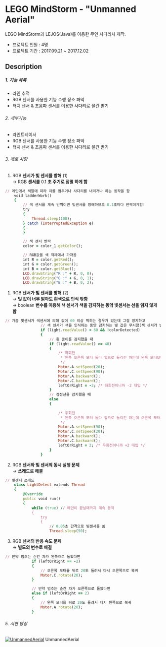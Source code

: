 # LEGO MindStorm - "Unmanned Aerial"

LEGO MindStorm과 LEJOS(Java)를 이용한 무인 사다리차 제작.

* 프로젝트 인원 : 4명
* 프로젝트 기간 : 2017.09.21 ~ 2017.12.02

## Description



##### 1. 기능 목록

* 라인 추적
* RGB 센서를 사용한 기능 수행 장소 파악
* 터치 센서 & 초음파 센서를 이용한 사다리로 물건 받기

###### 2. 세부기능
+  라인트레이서 
+  RGB 센서를 사용한 기능 수행 장소 파악
+  터치 센서 & 초음파 센서를 이용한 사다리로 물건 받기


###### 3. 애로 사항

1. RGB **센서가 빛 센서를 방해** (1)  
→ RGB **센서를** 0.1 **초 주기로 점멸 하게 함**

```ruby
// 메인에서 색깔에 따라 차를 멈추거나 사다리를 내리거나 하는 동작을 함
	void ladderWork()
	{
		// 색 센서를 계속 반짝이면 빛센서를 방해하므로 0.1초마다 반짝이게함!
		try
		{
			Thread.sleep(100);
		} catch (InterruptedException e)
		{
		}

		// 색 센서 반짝
		color = color_1.getColor();

		// RGB값을 색 객체에서 가져옴
		int R = color.getRed();
		int G = color.getGreen();
		int B = color.getBlue();
		LCD.drawString("R :" + R, 0, 0);
		LCD.drawString("G :" + G, 0, 1);
		LCD.drawString("B :" + B, 0, 2);
```

1. RGB **센서가 빛 센서를 방해** (2)  
→ **빛 값이 너무 밝아도 흰색으로 인식 앆함**  
→ boolean **변수를 이용해 색 센서가 색을 감지하는 동앆 빛센서는 선을 읽지
않게 함**

```ruby
// 가끔 빛센서가 색센서에 의해 값이 60 이상 찍히는 경우가 있는데 그걸 방지하고
				// 색 센서가 색을 인식하는 동안 감지하는 빛 값은 무시함(색 센서가 반짝여서 정확한 값이 아니므로)
				if (light.readValue() < 60 && !colorDetected)
				{
					// 흰 종이를 감지했을 때
					if (light.readValue() >= 40)
					{
						/* 좌회전
						 * 왼쪽 오른쪽 모터 둘다 앞으로 돌리긴 하는데 왼쪽 모터보다 오른쪽 모터를 더 빨리 돌려서 왼쪽으로 회전하게 함
						 */
						Motor.A.setSpeed(20);
						Motor.C.setSpeed(90);
						Motor.A.backward();
						Motor.C.backward();
						leftOrRight = -2; /* 좌회전이니까 -2 대입 */
					}
					// 검정선을 감지했을 때
					else
					{
						 
						/* 우회전
						 * 왼쪽 오른쪽 모터 둘다 앞으로 돌리긴 하는데 오른쪽 모터보다 왼쪽 모터를 더 빨리 돌려서 오른쪽으로 회전하게 함
						 */
						Motor.A.setSpeed(90);
						Motor.C.setSpeed(20);
						Motor.A.backward();
						Motor.C.backward();
						leftOrRight = 2; /* 우회전이니까 +2 대입 */
					}
				}
```


2. RGB **센서와 빛 센서의 동시 실행 문제**  
→ **쓰레드로 해결**
```ruby
// 빛센서 쓰레드
	class LightDetect extends Thread
	{
		@Override
		public void run()
		{
			while (true) // 메인이 끝날때까지 계속 동작
			{
				try
				{
					// 0.05초 간격으로 빛센서를 쏨
					Thread.sleep(50);
```
3. RGB **센서의 반응 속도 문제**  
→ **별도의 변수로 해결**
```ruby
// 만약 멈추는 순간 차가 왼쪽으로 돌았다면
			if (leftOrRight == -2)
			{
				// 오른쪽 모터를 뒤로 20도 돌려서 다시 오른쪽으로 복귀
				Motor.C.rotate(20);
			}

			// 만약 멈추는 순간 차가 오른쪽으로 돌았다면
			else if (leftOrRight == 2)
			{
				// 왼쪽 모터를 뒤로 20도 돌려서 다시 왼쪽으로 복귀
				Motor.A.rotate(20);
			}
```

###### 5. 시연 영상
[![UnmannedAerial](http://img.youtube.com/vi/dy8vH2MP2no/0.jpg)](https://youtu.be/dy8vH2MP2no) UnmannedAerial
